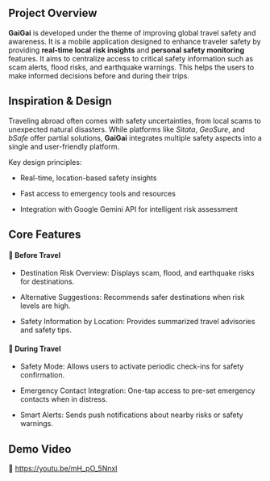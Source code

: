 ## Project Overview

**GaiGai** is developed under the theme of improving global travel safety and awareness. It is a mobile application designed to enhance traveler safety by providing **real-time local risk insights** and **personal safety monitoring** features. It aims to centralize access to critical safety information such as scam alerts, flood risks, and earthquake warnings. This helps the users to make informed decisions before and during their trips.


## Inspiration & Design

Traveling abroad often comes with safety uncertainties, from local scams to unexpected natural disasters.  While platforms like _Sitata_, _GeoSure_, and _bSafe_ offer partial solutions, **GaiGai** integrates multiple safety aspects into a single and user-friendly platform.

Key design principles:

-   Real-time, location-based safety insights
    
-   Fast access to emergency tools and resources
    
-   Integration with Google Gemini API for intelligent risk assessment

## Core Features

#### 🧭 Before Travel

-   Destination Risk Overview: Displays scam, flood, and earthquake risks for destinations.
    
-   Alternative Suggestions: Recommends safer destinations when risk levels are high.
    
-   Safety Information by Location: Provides summarized travel advisories and safety tips.
    

#### 🚶 During Travel

-   Safety Mode: Allows users to activate periodic check-ins for safety confirmation.
    
-   Emergency Contact Integration: One-tap access to pre-set emergency contacts when in distress.
    
-   Smart Alerts: Sends push notifications about nearby risks or safety warnings.
  
## Demo Video

🎥 https://youtu.be/mH_pO_5NnxI
